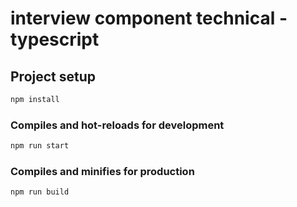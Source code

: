 # interview component technical - typescript

## Project setup

```sh
npm install
```

### Compiles and hot-reloads for development

```sh
npm run start
```

### Compiles and minifies for production

```sh
npm run build
```
